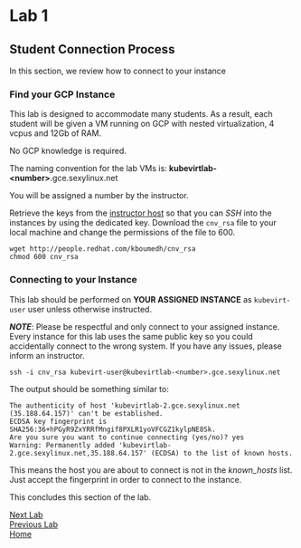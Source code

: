 # Lab 1

## Student Connection Process

In this section, we review how to connect to your instance

### Find your GCP Instance

This lab is designed to accommodate many students. As a result, each student will be given a VM running on GCP with nested virtualization, 4 vcpus and 12Gb of RAM.

No GCP knowledge is required.

The naming convention for the lab VMs is: **kubevirtlab-\<number\>**.gce.sexylinux.net

You will be assigned a number by the instructor.

Retrieve the keys from the [instructor host](http://people.redhat.com/kboumedh/cnv_rsa) so that you can _SSH_ into the instances by using the dedicated key. Download the `cnv_rsa`  file to your local machine and change the permissions of the file to 600.

```shell
wget http://people.redhat.com/kboumedh/cnv_rsa
chmod 600 cnv_rsa
```

### Connecting to your Instance

This lab should be performed on **YOUR ASSIGNED INSTANCE** as `kubevirt-user` user unless otherwise instructed.

**_NOTE_**: Please be respectful and only connect to your assigned instance. Every instance for this lab uses the same public key so you could accidentally connect to the wrong system. If you have any issues, please inform an instructor.

```
ssh -i cnv_rsa kubevirt-user@kubevirtlab-<number>.gce.sexylinux.net
```

The output should be something similar to:

```
The authenticity of host 'kubevirtlab-2.gce.sexylinux.net (35.188.64.157)' can't be established.
ECDSA key fingerprint is SHA256:36+hPGyR9ZxYRRfMngif8PXLR1yoVFCGZ1kylpNE8Sk.
Are you sure you want to continue connecting (yes/no)? yes
Warning: Permanently added 'kubevirtlab-2.gce.sexylinux.net,35.188.64.157' (ECDSA) to the list of known hosts.
```

This means the host you are about to connect is not in the *known_hosts* list. Just accept the fingerprint in order to connect to the instance.

This concludes this section of the lab.

[Next Lab](../lab2/lab2.md)\
[Previous Lab](../lab0/lab0.md)\
[Home](../../README.md)
